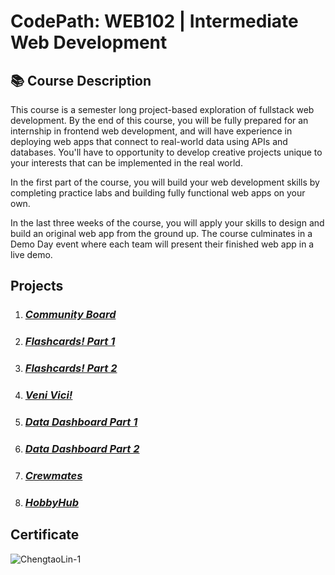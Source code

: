 # CodePath: WEB102 | Intermediate Web Development

## 📚 Course Description
This course is a semester long project-based exploration of fullstack web development. By the end of this course, you will be fully prepared for an internship in frontend web development, and will have experience in deploying web apps that connect to real-world data using APIs and databases. You'll have to opportunity to develop creative projects unique to your interests that can be implemented in the real world.

In the first part of the course, you will build your web development skills by completing practice labs and building fully functional web apps on your own.

In the last three weeks of the course, you will apply your skills to design and build an original web app from the ground up. The course culminates in a Demo Day event where each team will present their finished web app in a live demo.

## Projects

1. ### *[Community Board](https://github.com/TaoLyn838/Web102-spring/blob/main/Projects/communityboard)*
2. ### *[Flashcards! Part 1](https://github.com/TaoLyn838/Web102-spring/tree/main/Projects/flashcards)*
3. ### *[Flashcards! Part 2](https://github.com/TaoLyn838/Web102-spring/tree/main/Projects/flashcards-part2)*
4. ### *[Veni Vici!](https://github.com/TaoLyn838/Web102-spring/tree/main/Projects/veni-vici!)*
5. ### *[Data Dashboard Part 1](https://github.com/TaoLyn838/Web102-spring/tree/main/Projects/Datadashboards/Part-one/datadashboard)*
6. ### *[Data Dashboard Part 2](https://github.com/TaoLyn838/Web102-spring/tree/main/Projects/Datadashboards/Part-two/datadashboard)*
7. ### *[Crewmates](https://github.com/TaoLyn838/Web102-spring/tree/main/Projects/Crewmate)*
8. ### *[HobbyHub](https://github.com/TaoLyn838/Web102-spring/tree/main/Projects/HobbyHub)*

## Certificate
![ChengtaoLin-1](https://github.com/TaoLyn838/Web102-spring/assets/58400041/5bf70ccf-f8e4-4bd7-b618-6940f3bb781f)
